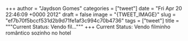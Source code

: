 
+++
author = "Jaydson Gomes"
categories = ["tweet"]
date = "Fri Apr 20 22:46:09 +0000 2012"
draft = false
image = "{TWEET_IMAGE}"
slug = "ef7b70f5bccf531d2b9d71fe1af3c994c70b4736"
tags = ["tweet"]
title = """Current Status: Vendo fil..."""
+++
Current Status: Vendo filminho romântico sozinho no hotel
